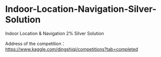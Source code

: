 # Indoor-Location-Navigation-Silver-Solution

Indoor Location &amp; Navigation 2% Silver Solution

Address of the competition：https://www.kaggle.com/dingshiqi/competitions?tab=completed

